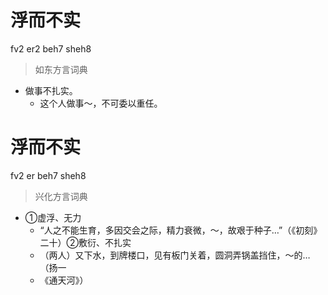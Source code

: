 # 浮而不实
fv2 er2 beh7 sheh8
> 如东方言词典
- 做事不扎实。
  - 这个人做事～，不可委以重任。

# 浮而不实
fv2 er beh7 sheh8
> 兴化方言词典
- ①虚浮、无力
  - “人之不能生育，多因交会之际，精力衰微，～，故艰于种子…”（《初刻》二十）②敷衍、不扎实
  - （两人）又下水，到牌楼口，见有板门关着，圆洞弄锅盖挡住，～的…（扬一
  - 《通天河》）
